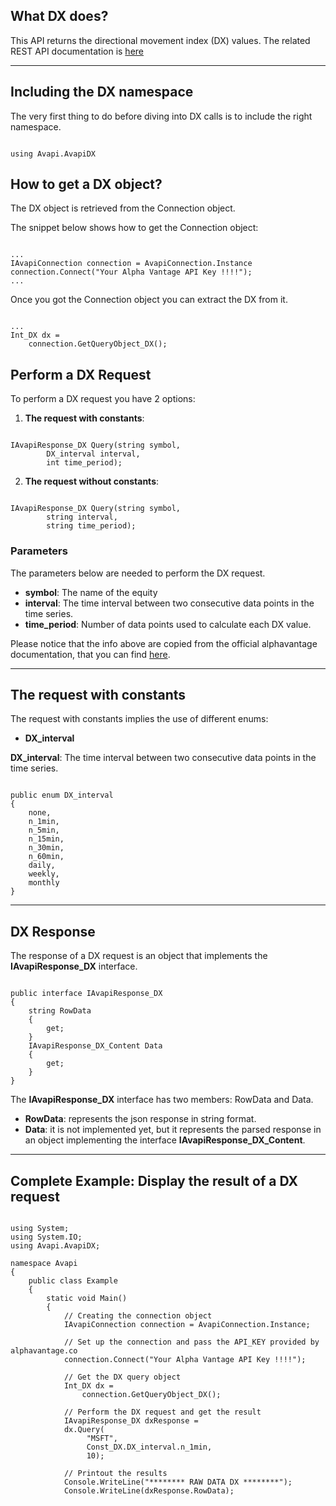 ## What DX does?
This API returns the directional movement index (DX) values. The related REST API documentation is [here](https://www.alphavantage.co/documentation/#dx)  

***
## Including the DX namespace
The very first thing to do before diving into DX calls is to include the right namespace.  

```

using Avapi.AvapiDX

```

## How to get a DX object?
The DX object is retrieved from the Connection object.  

The snippet below shows how to get the Connection object:
```

...
IAvapiConnection connection = AvapiConnection.Instance
connection.Connect("Your Alpha Vantage API Key !!!!");
...

```
Once you got the Connection object you can extract the DX from it.
```

...
Int_DX dx = 
	connection.GetQueryObject_DX();

```

## Perform a DX Request
To perform a DX request you have 2 options:
1. **The request with constants**:

```

IAvapiResponse_DX Query(string symbol,
		DX_interval interval,
		int time_period);

```  

2. **The request without constants**:

```

IAvapiResponse_DX Query(string symbol,
		string interval,
		string time_period);

```  

### Parameters
The parameters below are needed to perform the DX request.  
* **symbol**: The name of the equity
* **interval**: The time interval between two consecutive data points in the time series.
* **time_period**: Number of data points used to calculate each DX value. 

Please notice that the info above are copied from the official alphavantage documentation, that you can find [here](https://www.alphavantage.co/documentation/).  

***
## The request with constants
The request with constants implies the use of different enums:
* **DX_interval**

**DX_interval**: The time interval between two consecutive data points in the time series.
```  

public enum DX_interval
{
	none,
	n_1min,
	n_5min,
	n_15min,
	n_30min,
	n_60min,
	daily,
	weekly,
	monthly
}

```  
  

***
## DX Response
The response of a DX request is an object that implements the **IAvapiResponse_DX** interface.
```

public interface IAvapiResponse_DX
{
    string RowData
    {
        get;
    }
    IAvapiResponse_DX_Content Data
    {
        get;
    }
}

```
The **IAvapiResponse_DX** interface has two members: RowData and Data.
* **RowData**: represents the json response in string format.
* **Data**: it is not implemented yet, but it represents the parsed response in an object implementing the interface **IAvapiResponse_DX_Content**.
  

***
## Complete Example: Display the result of a DX request
```

using System;
using System.IO;
using Avapi.AvapiDX;

namespace Avapi
{
    public class Example
    {
        static void Main()
        {
            // Creating the connection object
            IAvapiConnection connection = AvapiConnection.Instance;

            // Set up the connection and pass the API_KEY provided by alphavantage.co
            connection.Connect("Your Alpha Vantage API Key !!!!");

            // Get the DX query object
            Int_DX dx =
                connection.GetQueryObject_DX();

            // Perform the DX request and get the result
            IAvapiResponse_DX dxResponse = 
            dx.Query(
                 "MSFT",
                 Const_DX.DX_interval.n_1min,
                 10);

            // Printout the results
            Console.WriteLine("******** RAW DATA DX ********");
            Console.WriteLine(dxResponse.RowData);

```

